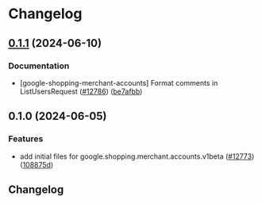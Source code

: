 # Changelog

## [0.1.1](https://github.com/googleapis/google-cloud-python/compare/google-shopping-merchant-accounts-v0.1.0...google-shopping-merchant-accounts-v0.1.1) (2024-06-10)


### Documentation

* [google-shopping-merchant-accounts] Format comments in ListUsersRequest ([#12786](https://github.com/googleapis/google-cloud-python/issues/12786)) ([be7afbb](https://github.com/googleapis/google-cloud-python/commit/be7afbbffe243120fc616fd5d80a6d86197653cf))

## 0.1.0 (2024-06-05)


### Features

* add initial files for google.shopping.merchant.accounts.v1beta ([#12773](https://github.com/googleapis/google-cloud-python/issues/12773)) ([108875d](https://github.com/googleapis/google-cloud-python/commit/108875d1a38f31013ed98feddbef61cfb09e1d16))

## Changelog
